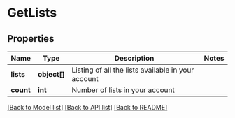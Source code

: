 # GetLists

## Properties
Name | Type | Description | Notes
------------ | ------------- | ------------- | -------------
**lists** | **object[]** | Listing of all the lists available in your account | 
**count** | **int** | Number of lists in your account | 

[[Back to Model list]](../README.md#documentation-for-models) [[Back to API list]](../README.md#documentation-for-api-endpoints) [[Back to README]](../README.md)


